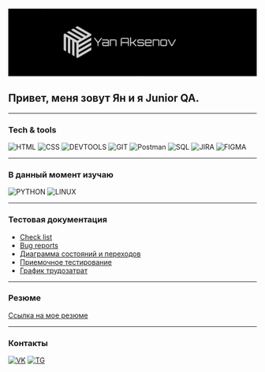 ![Header](https://github.com/PyroJombie/PyroJombie/blob/main/pic/logo.jpg?raw=true)


## **Привет, меня зовут Ян и я Junior QA.**
___
### Tech & tools
![HTML](https://img.shields.io/badge/HTML-000000?style=for-the-badge&logo=HTML)
![CSS](https://img.shields.io/badge/CSS-000000?style=for-the-badge&logo=)
![DEVTOOLS](https://img.shields.io/badge/DevTools-000000?style=for-the-badge&logo=GoogleChrome) 
![GIT](https://img.shields.io/badge/GIT-000000?style=for-the-badge&logo=GIT)
![Postman](https://img.shields.io/badge/Postman-000000?style=for-the-badge&logo=Postman)
![SQL](https://img.shields.io/badge/Sql-000000?style=for-the-badge&logo=Mysql)
![JIRA](https://img.shields.io/badge/Jira-000000?style=for-the-badge&logo=Jira)
![FIGMA](https://img.shields.io/badge/Figma-000000?style=for-the-badge&logo=Figma)
___
### В данный момент изучаю
![PYTHON](https://img.shields.io/badge/Python-000000?style=for-the-badge&logo=Python)
![LINUX](https://img.shields.io/badge/Linux-000000?style=for-the-badge&logo=Linux)
___
### Тестовая документация
* [Check list](https://github.com/PyroJombie/check_list) 
* [Bug reports](https://github.com/PyroJombie/bug_report)
* [Диаграмма состояний и переходов](https://github.com/PyroJombie/state_transition_diagram)
* [Приемочное тестирование](https://github.com/PyroJombie/acceptance_testing)
* [График трудозатрат](https://github.com/PyroJombie/labor_costs)
___
### Резюме
[Cсылка на мое резюме](https://drive.google.com/file/d/1ANKuTPTULZFZuKuIK1bXMBkbLYXfpQ8P/view?usp=sharing)
___ 
### Контакты

[![VK](https://img.shields.io/badge/VK-000000?style=for-the-badge&logo=VK)](https://vk.com/pyrojombie)
[![TG](https://img.shields.io/badge/Telegram-000000?style=for-the-badge&logo=Telegram)](https://t.me/pyrojombie)

